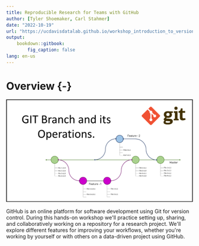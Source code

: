 ```yaml
---
title: Reproducible Research for Teams with GitHub
author: [Tyler Shoemaker, Carl Stahmer]
date: "2022-10-19"
url: "https://ucdavisdatalab.github.io/workshop_introduction_to_version_control/"
output:
    bookdown::gitbook:
        fig_caption: false
lang: en-us
---
```


# Overview {-}

![A diagram of multi-branching in Git](./img/git_branching_and_its_options.png)

GitHub is an online platform for software development using Git for version
control. During this hands-on workshop we'll practice setting up, sharing, and
collaboratively working on a repository for a research project. We'll explore
different features for improving your workflows, whether you're working by
yourself or with others on a data-driven project using GitHub.

